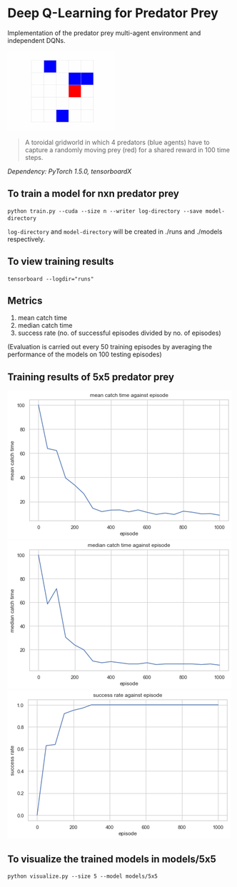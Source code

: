 # Deep Q-Learning for Predator Prey
Implementation of the predator prey multi-agent environment and independent DQNs.

<a href="#"><img src="./images/5x5-visualization.gif" width="240"/></a>

> A toroidal gridworld in which 4 predators (blue agents) have to capture a randomly moving prey (red) for a shared reward in 100 time steps.

*Dependency: PyTorch 1.5.0, tensorboardX*

## To train a model for nxn predator prey

```
python train.py --cuda --size n --writer log-directory --save model-directory
```

`log-directory` and `model-directory` will be created in ./runs and ./models respectively.

## To view training results 

```
tensorboard --logdir="runs"
```

## Metrics

1. mean catch time
1. median catch time
1. success rate (no. of successful episodes divided by no. of episodes)

(Evaluation is carried out every 50 training episodes by averaging the performance of the models on 100 testing episodes)

## Training results of 5x5 predator prey

![image info](./images/5x5-mean.png)
![image info](./images/5x5-median.png)
![image info](./images/5x5-success-rate.png)

## To visualize the trained models in models/5x5

```
python visualize.py --size 5 --model models/5x5
```